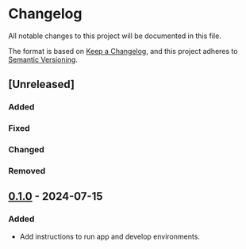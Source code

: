 # Changelog

All notable changes to this project will be documented in this file.

The format is based on [Keep a Changelog](https://keepachangelog.com/en/1.0.0/),
and this project adheres to [Semantic Versioning](https://semver.org/spec/v2.0.0.html).

## [Unreleased]

### Added

### Fixed

### Changed

### Removed

## [0.1.0] - 2024-07-15

### Added

- Add instructions to run app and develop environments.

[0.1.0]: https://github.com/niesfutbol/pression_index_streamlit/compare/v0.0.1...v0.1.0